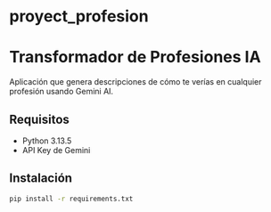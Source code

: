 # proyect_profesion
# Transformador de Profesiones IA

Aplicación que genera descripciones de cómo te verías en cualquier profesión usando Gemini AI.

## Requisitos
- Python 3.13.5
- API Key de Gemini

## Instalación
```bash
pip install -r requirements.txt